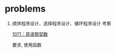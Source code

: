 # problems

1. 顺序程序设计、选择程序设计、循环程序设计 考察
    
    [1071：菲波那契数](http://ybt.ssoier.cn:8088/problem_show.php?pid=1071)
    
    要求, 使用函数
